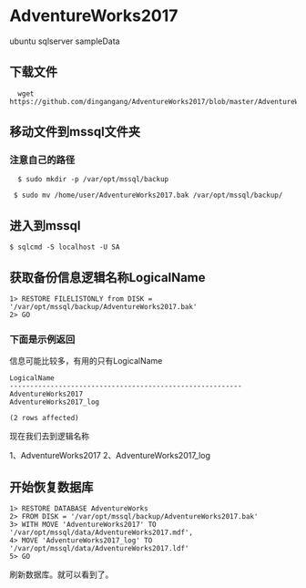 # AdventureWorks2017
ubuntu sqlserver sampleData

## 下载文件

```
  wget https://github.com/dingangang/AdventureWorks2017/blob/master/AdventureWorks2017.bak
```

## 移动文件到mssql文件夹

### 注意自己的路径

```
  $ sudo mkdir -p /var/opt/mssql/backup
```

```
 $ sudo mv /home/user/AdventureWorks2017.bak /var/opt/mssql/backup/
```

## 进入到mssql

```
$ sqlcmd -S localhost -U SA
```

## 获取备份信息逻辑名称LogicalName

```
1> RESTORE FILELISTONLY from DISK = '/var/opt/mssql/backup/AdventureWorks2017.bak'
2> GO
```

### 下面是示例返回

信息可能比较多，有用的只有LogicalName
```
LogicalName             
---------------------------------------------------------
AdventureWorks2017                                       
AdventureWorks2017_log                                                                                              

(2 rows affected)
```

现在我们去到逻辑名称

1、AdventureWorks2017 
2、AdventureWorks2017_log

## 开始恢复数据库

```
1> RESTORE DATABASE AdventureWorks
2> FROM DISK = '/var/opt/mssql/backup/AdventureWorks2017.bak'
3> WITH MOVE 'AdventureWorks2017' TO '/var/opt/mssql/data/AdventureWorks2017.mdf',
4> MOVE 'AdventureWorks2017_log' TO '/var/opt/mssql/data/AdventureWorks2017.ldf'
5> GO
```

刷新数据库。就可以看到了。


